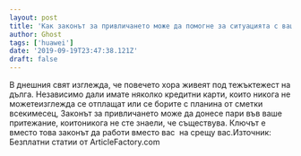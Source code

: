```yaml
---
layout: post
title: 'Как законът за привличането може да помогне за ситуацията с вашите пари'
author: Ghost
tags: ['huawei']
date: '2019-09-19T23:47:38.121Z'
draft: false
---
```


В днешния свят изглежда, че повечето хора живеят под тежъктежест на дълга. Независимо дали имате няколко кредитни карти, които никога не можетеизглежда се отплащат или се борите с планина от сметки всекимесец, Законът за привличането може да донесе пари във ваше притежание, коитоникога не сте знаели, че съществува. Ключът е вместо това законът да работи вместо вас  на срещу вас.Източник: Безплатни статии от ArticleFactory.com
